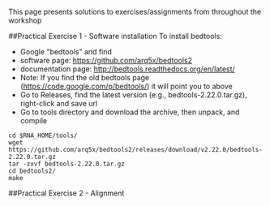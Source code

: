 This page presents solutions to exercises/assignments from throughout the workshop

##Practical Exercise 1 - Software installation
To install bedtools:
* Google "bedtools" and find 
 * software page: https://github.com/arq5x/bedtools2
 * documentation page: http://bedtools.readthedocs.org/en/latest/
 * Note: If you find the old bedtools page (https://code.google.com/p/bedtools/) it will point you to above
* Go to Releases, find the latest version (e.g., bedtools-2.22.0.tar.gz), right-click and save url
* Go to tools directory and download the archive, then unpack, and compile
```
cd $RNA_HOME/tools/
wget https://github.com/arq5x/bedtools2/releases/download/v2.22.0/bedtools-2.22.0.tar.gz
tar -zxvf bedtools-2.22.0.tar.gz
cd bedtools2/
make
```

##Practical Exercise 2 - Alignment
